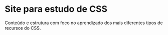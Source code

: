 # Site para estudo de CSS
Conteúdo e estrutura com foco no aprendizado dos mais diferentes tipos de recursos do CSS.
